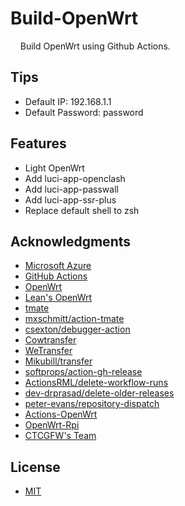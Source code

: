 # Build-OpenWrt

&nbsp;&nbsp;&nbsp;&nbsp;Build OpenWrt using Github Actions.

## Tips

- Default IP: 192.168.1.1
- Default Password: password

## Features

- Light OpenWrt
- Add luci-app-openclash
- Add luci-app-passwall
- Add luci-app-ssr-plus
- Replace default shell to zsh

## Acknowledgments

- [Microsoft Azure](https://azure.microsoft.com)
- [GitHub Actions](https://github.com/features/actions)
- [OpenWrt](https://github.com/openwrt/openwrt)
- [Lean's OpenWrt](https://github.com/coolsnowwolf/lede)
- [tmate](https://github.com/tmate-io/tmate)
- [mxschmitt/action-tmate](https://github.com/mxschmitt/action-tmate)
- [csexton/debugger-action](https://github.com/csexton/debugger-action)
- [Cowtransfer](https://cowtransfer.com)
- [WeTransfer](https://wetransfer.com/)
- [Mikubill/transfer](https://github.com/Mikubill/transfer)
- [softprops/action-gh-release](https://github.com/softprops/action-gh-release)
- [ActionsRML/delete-workflow-runs](https://github.com/ActionsRML/delete-workflow-runs)
- [dev-drprasad/delete-older-releases](https://github.com/dev-drprasad/delete-older-releases)
- [peter-evans/repository-dispatch](https://github.com/peter-evans/repository-dispatch)
- [Actions-OpenWrt](https://github.com/P3TERX/Actions-OpenWrt.git)
- [OpenWrt-Rpi](https://github.com/SuLingGG/OpenWrt-Rpi.git)
- [CTCGFW's Team](https://github.com/project-openwrt)

## License

- [MIT](https://github.com/P3TERX/Actions-OpenWrt/blob/main/LICENSE)

